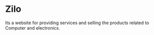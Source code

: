 # Zilo
Its a website for providing services and selling the products related to Computer and electronics.
